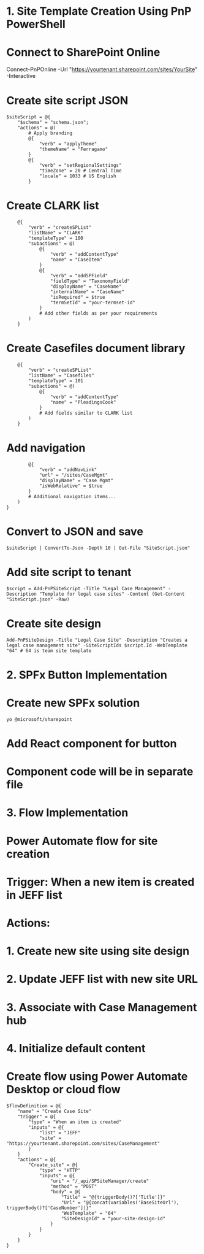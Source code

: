 # 1. Site Template Creation Using PnP PowerShell

# Connect to SharePoint Online
Connect-PnPOnline -Url "https://yourtenant.sharepoint.com/sites/YourSite" -Interactive

# Create site script JSON
```
$siteScript = @{
    "$schema" = "schema.json";
    "actions" = @(
        # Apply branding
        @{
            "verb" = "applyTheme"
            "themeName" = "Ferragamo"
        }
        @{
            "verb" = "setRegionalSettings"
            "timeZone" = 20 # Central Time
            "locale" = 1033 # US English
        }
```
 # Create CLARK list

        @{
            "verb" = "createSPList"
            "listName" = "CLARK"
            "templateType" = 100
            "subactions" = @(
                @{
                    "verb" = "addContentType"
                    "name" = "CaseItem"
                }
                @{
                    "verb" = "addSPField"
                    "fieldType" = "TaxonomyField"
                    "displayName" = "CaseName"
                    "internalName" = "CaseName"
                    "isRequired" = $true
                    "termSetId" = "your-termset-id"
                }
                # Add other fields as per your requirements
            )
        }
# Create Casefiles document library
        @{
            "verb" = "createSPList"
            "listName" = "Casefiles"
            "templateType" = 101
            "subactions" = @(
                @{
                    "verb" = "addContentType"
                    "name" = "PleadingsCook"
                }
                # Add fields similar to CLARK list
            )
        }
# Add navigation
```
        @{
            "verb" = "addNavLink"
            "url" = "/sites/CaseMgmt"
            "displayName" = "Case Mgmt"
            "isWebRelative" = $true
        }
        # Additional navigation items...
    )
}
```

# Convert to JSON and save
    $siteScript | ConvertTo-Json -Depth 10 | Out-File "SiteScript.json"

# Add site script to tenant
    $script = Add-PnPSiteScript -Title "Legal Case Management" -Description "Template for legal case sites" -Content (Get-Content "SiteScript.json" -Raw)

# Create site design
    Add-PnPSiteDesign -Title "Legal Case Site" -Description "Creates a legal case management site" -SiteScriptIds $script.Id -WebTemplate "64" # 64 is team site template

# 2. SPFx Button Implementation
# Create new SPFx solution
    yo @microsoft/sharepoint

# Add React component for button
# Component code will be in separate file

# 3. Flow Implementation
# Power Automate flow for site creation
# Trigger: When a new item is created in JEFF list
# Actions:
# 1. Create new site using site design
# 2. Update JEFF list with new site URL
# 3. Associate with Case Management hub
# 4. Initialize default content

# Create flow using Power Automate Desktop or cloud flow
```
$flowDefinition = @{
    "name" = "Create Case Site"
    "trigger" = @{
        "type" = "When an item is created"
        "inputs" = @{
            "list" = "JEFF"
            "site" = "https://yourtenant.sharepoint.com/sites/CaseManagement"
        }
    }
    "actions" = @{
        "Create_site" = @{
            "type" = "HTTP"
            "inputs" = @{
                "uri" = "/_api/SPSiteManager/create"
                "method" = "POST"
                "body" = @{
                    "Title" = "@{triggerBody()?['Title']}"
                    "Url" = "@{concat(variables('BaseSiteUrl'), triggerBody()?['CaseNumber'])}"
                    "WebTemplate" = "64"
                    "SiteDesignId" = "your-site-design-id"
                }
            }
        }
    }
}
